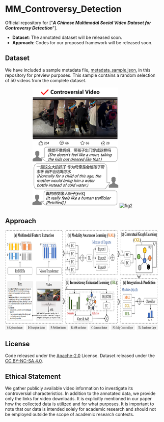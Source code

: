 # MM_Controversy_Detection

Official repository for ["***A Chinese Multimodal Social Video Dataset for Controversy Detection***"]. 

- **Dataset**: The annotated dataset will be released soon.
- **Approach**: Codes for our proposed framework will be released soon. 

## Dataset

We have included a sample metadata file, [metadata_sample.json](data/metadata_sample.json), in this repository for preview purposes. This sample contains a random selection of 50 videos from the complete dataset. 

<p align="center">
    <img src="figures/pic1.1.png" alt="fig1" width="280" height="390">
    <img src="figures/pic1.2.png" alt="fig2" width="280" height="390">
</p>

<!-- Annotation system:

<p align="center">
    <img src="figures/pic2.png" alt="fig3" width="700" height="350">
</p> -->

## Approach
<p align="center">
    <img src="figures/pic0.png" alt="fig0" width="1177" height="325">
</p>

<!-- ## Getting Started

### Dependencies

Install the dependencies using pip

```
pip install -r requirements.txt
```
### Data Preprocessing

CN-CLIP -->

## License
Code released under the [Apache-2.0](LICENSE) License. Dataset released under the [CC BY-NC-SA 4.0](https://creativecommons.org/licenses/by-sa/4.0/).

## Ethical Statement
We gather publicly available video information to investigate its controversial characteristics. In addition to the annotated data, we provide only the links for video downloads. It is explicitly mentioned in our paper how the collected data is utilized and for what purposes. It is important to note that our data is intended solely for academic research and should not be employed outside the scope of academic research contexts.
